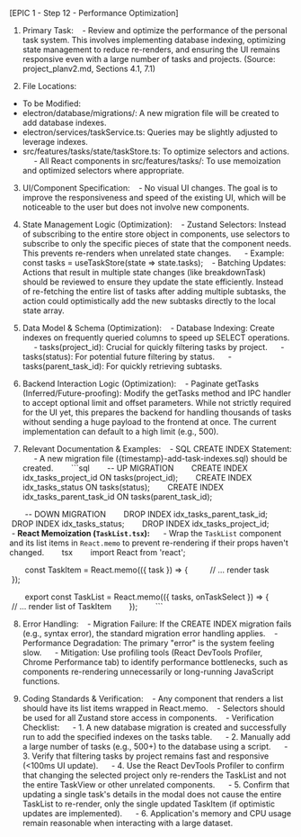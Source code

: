 [EPIC 1 - Step 12 - Performance Optimization]
1. Primary Task:
   - Review and optimize the performance of the personal task system. This involves implementing database indexing, optimizing state management to reduce re-renders, and ensuring the UI remains responsive even with a large number of tasks and projects. (Source: project_planv2.md, Sections 4.1, 7.1)

2. File Locations:
- To be Modified:
- electron/database/migrations/: A new migration file will be created to add database indexes.
- electron/services/taskService.ts: Queries may be slightly adjusted to leverage indexes.
- src/features/tasks/state/taskStore.ts: To optimize selectors and actions.
     - All React components in src/features/tasks/: To use memoization and optimized selectors where appropriate.

3. UI/Component Specification:
   - No visual UI changes. The goal is to improve the responsiveness and speed of the existing UI, which will be noticeable to the user but does not involve new components.

4. State Management Logic (Optimization):
   - Zustand Selectors: Instead of subscribing to the entire store object in components, use selectors to subscribe to only the specific pieces of state that the component needs. This prevents re-renders when unrelated state changes.
     - Example: const tasks = useTaskStore(state => state.tasks);
   - Batching Updates: Actions that result in multiple state changes (like breakdownTask) should be reviewed to ensure they update the state efficiently. Instead of re-fetching the entire list of tasks after adding multiple subtasks, the action could optimistically add the new subtasks directly to the local state array.

5. Data Model & Schema (Optimization):
   - Database Indexing: Create indexes on frequently queried columns to speed up SELECT operations.
     - tasks(project_id): Crucial for quickly filtering tasks by project.
     - tasks(status): For potential future filtering by status.
     - tasks(parent_task_id): For quickly retrieving subtasks.

6. Backend Interaction Logic (Optimization):
   - Paginate getTasks (Inferred/Future-proofing): Modify the getTasks method and IPC handler to accept optional limit and offset parameters. While not strictly required for the UI yet, this prepares the backend for handling thousands of tasks without sending a huge payload to the frontend at once. The current implementation can default to a high limit (e.g., 500).

7. Relevant Documentation & Examples:
   - SQL CREATE INDEX Statement:
     - A new migration file ({timestamp}-add-task-indexes.sql) should be created.
       ```sql
       -- UP MIGRATION
       CREATE INDEX idx_tasks_project_id ON tasks(project_id);
       CREATE INDEX idx_tasks_status ON tasks(status);
       CREATE INDEX idx_tasks_parent_task_id ON tasks(parent_task_id);

       -- DOWN MIGRATION
       DROP INDEX idx_tasks_parent_task_id;
       DROP INDEX idx_tasks_status;
       DROP INDEX idx_tasks_project_id;
           - **React Memoization (`TaskList.tsx`):**      - Wrap the `TaskList` component and its list items in `React.memo` to prevent re-rendering if their props haven't changed.        tsx
       import React from 'react';

       const TaskItem = React.memo(({ task }) => {
         // ... render task
       });

       export const TaskList = React.memo(({ tasks, onTaskSelect }) => {
         // ... render list of TaskItem
       });
       ```

8. Error Handling:
   - Migration Failure: If the CREATE INDEX migration fails (e.g., syntax error), the standard migration error handling applies.
   - Performance Degradation: The primary "error" is the system feeling slow.
     - Mitigation: Use profiling tools (React DevTools Profiler, Chrome Performance tab) to identify performance bottlenecks, such as components re-rendering unnecessarily or long-running JavaScript functions.

9. Coding Standards & Verification:
   - Any component that renders a list should have its list items wrapped in React.memo.
   - Selectors should be used for all Zustand store access in components.
   - Verification Checklist:
     - 1. A new database migration is created and successfully run to add the specified indexes on the tasks table.
     - 2. Manually add a large number of tasks (e.g., 500+) to the database using a script.
     - 3. Verify that filtering tasks by project remains fast and responsive (<100ms UI update).
     - 4. Use the React DevTools Profiler to confirm that changing the selected project only re-renders the TaskList and not the entire TaskView or other unrelated components.
     - 5. Confirm that updating a single task's details in the modal does not cause the entire TaskList to re-render, only the single updated TaskItem (if optimistic updates are implemented).
     - 6. Application's memory and CPU usage remain reasonable when interacting with a large dataset.